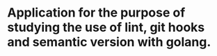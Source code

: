 # Application for the purpose of studying the use of lint, git hooks and semantic version with golang.
